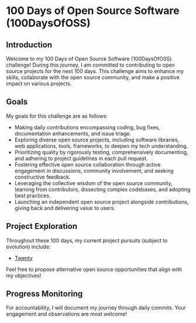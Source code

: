 # 100 Days of Open Source Software (100DaysOfOSS)

## Introduction

Welcome to my 100 Days of Open Source Software (100DaysOfOSS) challenge! During this journey, I am committed to contributing to open source projects for the next 100 days. This challenge aims to enhance my skills, collaborate with the open source community, and make a positive impact on various projects.

## Goals

My goals for this challenge are as follows:

- Making daily contributions encompassing coding, bug fixes, documentation enhancements, and issue triage.
- Exploring diverse open source projects, including software libraries, web applications, tools, frameworks, to deepen my tech understanding.
- Prioritizing quality by rigorously testing, comprehensively documenting, and adhering to project guidelines in each pull request.
- Fostering effective open source collaboration through active engagement in discussions, community involvement, and seeking constructive feedback.
- Leveraging the collective wisdom of the open source community, learning from contributors, dissecting complex codebases, and adopting best practices.
- Launching an independent open source project alongside contributions, giving back and delivering value to users.


## Project Exploration

Throughout these 100 days, my current project pursuits (subject to evolution) include:
- [Twenty](https://github.com/kelvinyelyen/twenty)

Feel free to propose alternative open source opportunities that align with my objectives!

## Progress Monitoring

For accountability, I will document my journey through daily commits. Your engagement and observations are most welcome!
